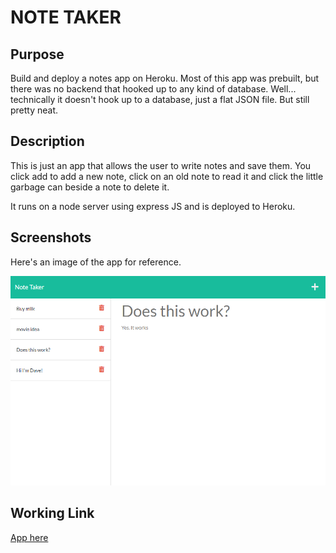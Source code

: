 # NOTE TAKER

## Purpose

Build and deploy a notes app on Heroku.
Most of this app was prebuilt, but there was no backend that hooked up to any kind of database.
Well... technically it doesn't hook up to a database, just a flat JSON file. But still pretty neat.

## Description

This is just an app that allows the user to write notes and save them. You click add to add a new note, click on an old note to read it and click the little garbage can beside a note to delete it.

It runs on a node server using express JS and is deployed to Heroku.

## Screenshots

Here's an image of the app for reference.

![Existing notes are listed in the left-hand column with empty fields on the right-hand side for the new note’s title and text.](./Assets/AppWorking.png)

## Working Link

[App here](https://note-taker-davebloisesquire.herokuapp.com/notes)

